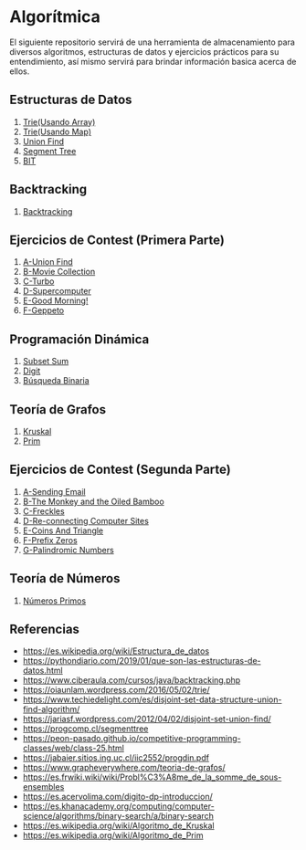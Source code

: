 # Algorítmica
El siguiente repositorio servirá de una herramienta de almacenamiento 
para diversos algoritmos, estructuras de datos y ejercicios prácticos 
para su entendimiento, así mismo servirá para brindar información basica 
acerca de ellos.

## Estructuras de Datos
1. [Trie(Usando Array)](https://github.com/Priset/Algoritmica/tree/main/Cap%C3%ADtulo%20%201/Trie%20Array)
2. [Trie(Usando Map)](https://github.com/Priset/Algoritmica/tree/main/Cap%C3%ADtulo%20%201/Trie%20Map)
3. [Union Find](https://github.com/Priset/Algoritmica/tree/main/Cap%C3%ADtulo%20%201/Union%20Find)
4. [Segment Tree](https://github.com/Priset/Algoritmica/tree/main/Cap%C3%ADtulo%20%201/Segment%20Tree)
5. [BIT](https://github.com/Priset/Algoritmica/tree/main/Cap%C3%ADtulo%20%201/BIT)

## Backtracking
1. [Backtracking](https://github.com/Priset/Algoritmica/tree/main/Cap%C3%ADtulo%20%202/Bactracking)

## Ejercicios de Contest (Primera Parte)
1. [A-Union Find](https://github.com/Priset/Algoritmica/tree/main/Contest/A%20-%20Union%20Find)
2. [B-Movie Collection](https://github.com/Priset/Algoritmica/tree/main/Contest/B%20-%20Movie%20Collection)
3. [C-Turbo](https://github.com/Priset/Algoritmica/tree/main/Contest/C%20-%20Turbo)
4. [D-Supercomputer](https://github.com/Priset/Algoritmica/tree/main/Contest/D%20-%20Supercomputer)
5. [E-Good Morning!](https://github.com/Priset/Algoritmica/tree/main/Contest/E%20-%20Good%20Morning!)
6. [F-Geppeto](https://github.com/Priset/Algoritmica/tree/main/Contest/F%20-%20Geppeto)

## Programación Dinámica 
1. [Subset Sum](https://github.com/Priset/Algoritmica/tree/main/Cap%C3%ADtulo%20%203/Subset%20Sum)
2. [Digit](https://github.com/Priset/Algoritmica/tree/main/Cap%C3%ADtulo%20%203/Digit)
3. [Búsqueda Binaria](https://github.com/Priset/Algoritmica/tree/main/Cap%C3%ADtulo%20%203/Busqueda%20Binaria)

## Teoría de Grafos
1. [Kruskal](https://github.com/Priset/Algoritmica/tree/main/Cap%C3%ADtulo%20%204/Kruskal)
2. [Prim](https://github.com/Priset/Algoritmica/tree/main/Cap%C3%ADtulo%20%204/Prim)

## Ejercicios de Contest (Segunda Parte)
1. [A-Sending Email]()
2. [B-The Monkey and the Oiled Bamboo]()
3. [C-Freckles]()
4. [D-Re-connecting Computer Sites]()
5. [E-Coins And Triangle]()
6. [F-Prefix Zeros]()
7. [G-Palindromic Numbers]()

## Teoría de Números
1. [Números Primos]()
 
## Referencias
* https://es.wikipedia.org/wiki/Estructura_de_datos
* https://pythondiario.com/2019/01/que-son-las-estructuras-de-datos.html
* https://www.ciberaula.com/cursos/java/backtracking.php
* https://oiaunlam.wordpress.com/2016/05/02/trie/
* https://www.techiedelight.com/es/disjoint-set-data-structure-union-find-algorithm/
* https://jariasf.wordpress.com/2012/04/02/disjoint-set-union-find/
* https://progcomp.cl/segmenttree
* https://peon-pasado.github.io/competitive-programming-classes/web/class-25.html
* https://jabaier.sitios.ing.uc.cl/iic2552/progdin.pdf
* https://www.grapheverywhere.com/teoria-de-grafos/
* https://es.frwiki.wiki/wiki/Probl%C3%A8me_de_la_somme_de_sous-ensembles
* https://es.acervolima.com/digito-dp-introduccion/
* https://es.khanacademy.org/computing/computer-science/algorithms/binary-search/a/binary-search
* https://es.wikipedia.org/wiki/Algoritmo_de_Kruskal
* https://es.wikipedia.org/wiki/Algoritmo_de_Prim


